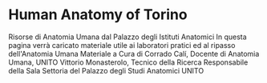 # Human Anatomy of Torino
Risorse di Anatomia Umana dal Palazzo degli Istituti Anatomici
In questa pagina verrà caricato materiale utile ai laboratori pratici ed al ripasso dell'Anatomia Umana
Materiale a Cura di 
Corrado Calí, Docente di Anatomia Umana, UNITO
Vittorio Monasterolo, Tecnico della Ricerca Responsabile della Sala Settoria del Palazzo degli Studi Anatomici UNITO
